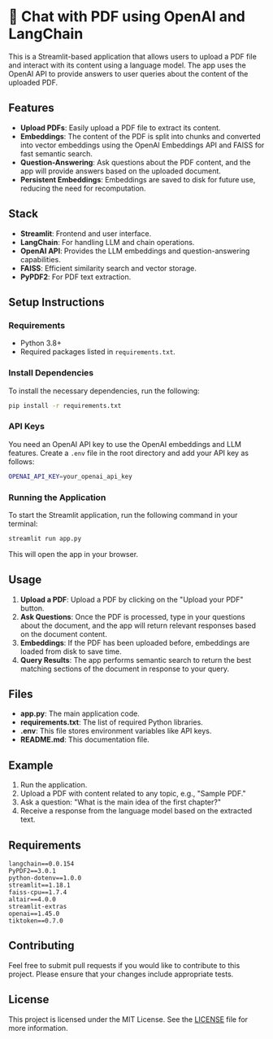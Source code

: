 # 💬 Chat with PDF using OpenAI and LangChain

This is a Streamlit-based application that allows users to upload a PDF file and interact with its content using a language model. The app uses the OpenAI API to provide answers to user queries about the content of the uploaded PDF.

## Features

- **Upload PDFs**: Easily upload a PDF file to extract its content.
- **Embeddings**: The content of the PDF is split into chunks and converted into vector embeddings using the OpenAI Embeddings API and FAISS for fast semantic search.
- **Question-Answering**: Ask questions about the PDF content, and the app will provide answers based on the uploaded document.
- **Persistent Embeddings**: Embeddings are saved to disk for future use, reducing the need for recomputation.

## Stack

- **Streamlit**: Frontend and user interface.
- **LangChain**: For handling LLM and chain operations.
- **OpenAI API**: Provides the LLM embeddings and question-answering capabilities.
- **FAISS**: Efficient similarity search and vector storage.
- **PyPDF2**: For PDF text extraction.

## Setup Instructions

### Requirements

- Python 3.8+
- Required packages listed in `requirements.txt`.

### Install Dependencies

To install the necessary dependencies, run the following:

```bash
pip install -r requirements.txt
```

### API Keys

You need an OpenAI API key to use the OpenAI embeddings and LLM features. Create a `.env` file in the root directory and add your API key as follows:

```bash
OPENAI_API_KEY=your_openai_api_key
```

### Running the Application

To start the Streamlit application, run the following command in your terminal:

```bash
streamlit run app.py
```

This will open the app in your browser.

## Usage

1. **Upload a PDF**: Upload a PDF by clicking on the "Upload your PDF" button.
2. **Ask Questions**: Once the PDF is processed, type in your questions about the document, and the app will return relevant responses based on the document content.
3. **Embeddings**: If the PDF has been uploaded before, embeddings are loaded from disk to save time.
4. **Query Results**: The app performs semantic search to return the best matching sections of the document in response to your query.

## Files

- **app.py**: The main application code.
- **requirements.txt**: The list of required Python libraries.
- **.env**: This file stores environment variables like API keys.
- **README.md**: This documentation file.

## Example

1. Run the application.
2. Upload a PDF with content related to any topic, e.g., "Sample PDF."
3. Ask a question: "What is the main idea of the first chapter?"
4. Receive a response from the language model based on the extracted text.

## Requirements

```
langchain==0.0.154
PyPDF2==3.0.1
python-dotenv==1.0.0
streamlit==1.18.1
faiss-cpu==1.7.4
altair==4.0.0
streamlit-extras
openai==1.45.0
tiktoken==0.7.0
```

## Contributing

Feel free to submit pull requests if you would like to contribute to this project. Please ensure that your changes include appropriate tests.

## License

This project is licensed under the MIT License. See the [LICENSE](LICENSE) file for more information.

